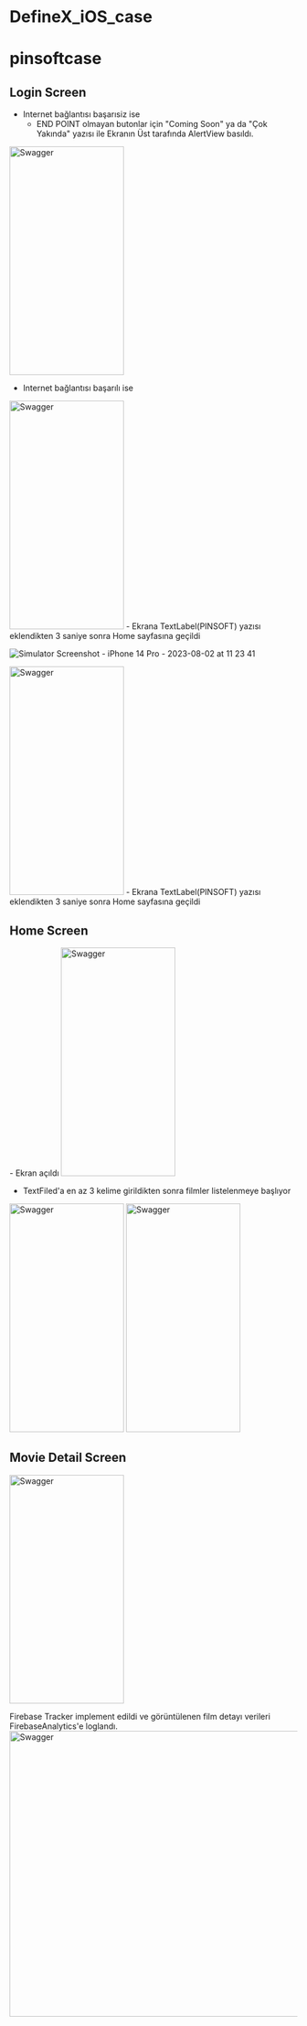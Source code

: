 # DefineX_iOS_case

# pinsoftcase
<h2>Login Screen</h2> 

- Internet bağlantısı başarısiz ise
     - END POINT olmayan butonlar için "Coming Soon" ya da "Çok Yakında" yazısı ile Ekranın Üst tarafında AlertView basıldı.
<img src="https://user-images.githubusercontent.com/60100510/222154620-fd13c06a-86ac-4bd4-8167-2b9b0d9d9c72.png" alt="Swagger" width="200" height="400"/>     
   

- Internet bağlantısı başarılı ise 
<img src="https://user-images.githubusercontent.com/60100510/222148508-0862e2af-2166-42d8-827e-55701a5fb7e0.png" alt="Swagger" width="200" height="400"/>
  - Ekrana TextLabel(PINSOFT) yazısı eklendikten 3 saniye sonra Home sayfasına geçildi 

![Simulator Screenshot - iPhone 14 Pro - 2023-08-02 at 11 23 41]()

<img src="https://user-images.githubusercontent.com/60100510/222148508-0862e2af-2166-42d8-827e-55701a5fb7e0.png" alt="Swagger" width="200" height="400"/>
  - Ekrana TextLabel(PINSOFT) yazısı eklendikten 3 saniye sonra Home sayfasına geçildi 


<h2>Home Screen</h2> 
- Ekran açıldı
<img src="https://user-images.githubusercontent.com/60100510/222148736-d914d70c-83b5-4b00-9ca4-c60824146a57.png" alt="Swagger" width="200" height="400"/>

- TextFiled'a en az 3 kelime girildikten sonra filmler listelenmeye başlıyor

<img src="https://user-images.githubusercontent.com/60100510/222155855-ab1ce775-5421-4b45-b445-2f71187879f8.png" alt="Swagger" width="200" height="400"/>  <img src="https://user-images.githubusercontent.com/60100510/222156099-2ee222ab-6ef1-4598-8b68-162a2f35483d.png" alt="Swagger" width="200" height="400"/>

<h2>Movie Detail Screen</h2> 
<img src="https://user-images.githubusercontent.com/60100510/222156711-60e50090-2ed0-4364-b3d0-e3df45abca4e.png" alt="Swagger" width="200" height="400"/>

Firebase Tracker implement edildi ve görüntülenen film detayı verileri FirebaseAnalytics'e loglandı. 
<img src="https://user-images.githubusercontent.com/60100510/222160313-4b43f482-b04c-4a0d-9c79-3feb8d84a2ab.png" alt="Swagger" width="900" height="500"/>
